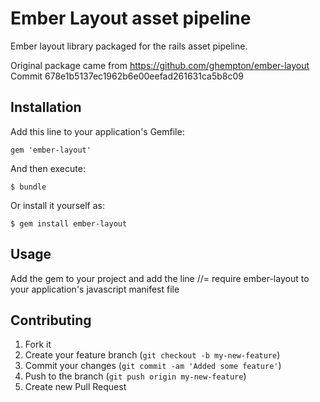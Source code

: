 # Ember Layout asset pipeline

Ember layout library packaged for the rails asset pipeline. 

Original package came from https://github.com/ghempton/ember-layout
Commit 678e1b5137ec1962b6e00eefad261631ca5b8c09

## Installation

Add this line to your application's Gemfile:

    gem 'ember-layout'

And then execute:

    $ bundle

Or install it yourself as:

    $ gem install ember-layout

## Usage

Add the gem to your project and add the line
//= require ember-layout
to your application's javascript manifest file

## Contributing

1. Fork it
2. Create your feature branch (`git checkout -b my-new-feature`)
3. Commit your changes (`git commit -am 'Added some feature'`)
4. Push to the branch (`git push origin my-new-feature`)
5. Create new Pull Request

